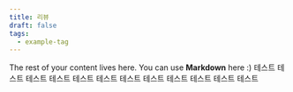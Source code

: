 ```yaml
---
title: 리뷰
draft: false
tags:
  - example-tag
---
```

 
The rest of your content lives here. You can use **Markdown** here :)
테스트
테스트
테스트
테스트
테스트
테스트
테스트
테스트
테스트
테스트
테스트
테스트